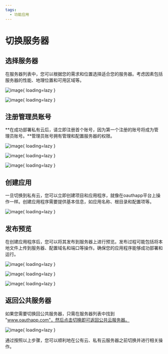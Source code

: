 ```yaml
---
tags:
  - 功能应用
---
```


# 切换服务器

## 选择服务器

在服务器列表中，您可以根据您的需求和位置选择适合您的服务器。考虑因素包括服务器的性能、地理位置和可用区域等。

![image](https://docs.oauthapp.com/code_togglesaas/1.png){ loading=lazy }

![image](https://docs.oauthapp.com/code_togglesaas/2.png){ loading=lazy }

## 注册管理员账号

**在成功部署私有云后，请立即注册首个账号，因为第一个注册的账号将成为管理员账号。**管理员账号拥有管理和配置服务器的权限。

![image](https://docs.oauthapp.com/code_togglesaas/3.png){ loading=lazy }

![image](https://docs.oauthapp.com/code_togglesaas/4.png){ loading=lazy }

![image](https://docs.oauthapp.com/code_togglesaas/5.png){ loading=lazy }

## 创建应用

一旦切换到私有云，您可以立即创建项目和应用程序，就像在oauthapp平台上操作一样。创建应用程序需要提供基本信息，如应用名称、根目录和配置项等。

![image](https://docs.oauthapp.com/code_togglesaas/7.png){ loading=lazy }

## 发布预览 

在创建应用程序后，您可以将其发布到服务器上进行预览。发布过程可能包括将本地文件上传到服务器、配置域名和端口等操作。确保您的应用程序能够成功部署和运行。


![image](https://docs.oauthapp.com/code_togglesaas/8.png){ loading=lazy }

![image](https://docs.oauthapp.com/code_togglesaas/9.png){ loading=lazy }

![image](https://docs.oauthapp.com/code_togglesaas/10.png){ loading=lazy }


## 返回公共服务器

如果您需要切换回公共服务器，只需在服务器列表中找到 "www.oauthapp.com"，然后点击切换即可返回公共云服务器。

![image](https://docs.oauthapp.com/code_togglesaas/6.png){ loading=lazy }


通过按照以上步骤，您可以顺利地在公有云、私有云服务器之前切换并进行相关操作。